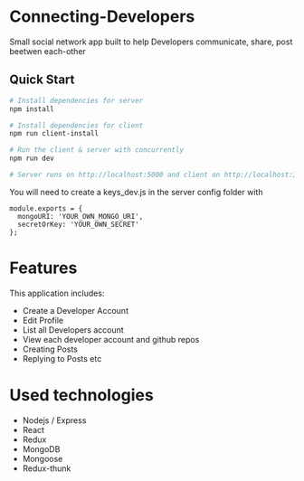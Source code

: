 # Connecting-Developers
Small social network app built to help Developers communicate, share, post beetwen each-other 

## Quick Start

```bash
# Install dependencies for server
npm install

# Install dependencies for client
npm run client-install

# Run the client & server with concurrently
npm run dev

# Server runs on http://localhost:5000 and client on http://localhost:3000
```

You will need to create a keys_dev.js in the server config folder with

```
module.exports = {
  mongoURI: 'YOUR_OWN_MONGO_URI',
  secretOrKey: 'YOUR_OWN_SECRET'
};
```

# Features
This application includes:
* Create a Developer Account
* Edit Profile
* List all Developers account
* View each developer account and github repos
* Creating Posts
* Replying to Posts etc
 
# Used technologies
* Nodejs / Express
* React
* Redux
* MongoDB
* Mongoose
* Redux-thunk


